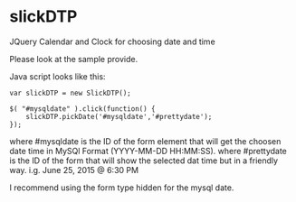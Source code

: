 # slickDTP
JQuery Calendar and Clock for choosing date and time

Please look at the sample provide.

Java script looks like this:

    var slickDTP = new SlickDTP();
    	
    $( "#mysqldate" ).click(function() {
    	slickDTP.pickDate('#mysqldate','#prettydate');
    });
    
    
where #mysqldate is the ID of the form element that will get the choosen date time in MySQl Format (YYYY-MM-DD HH:MM:SS).
where #prettydate is the ID of the form that will show the selected dat time but in a friendly way. i.g. June 25, 2015 @ 6:30 PM

I recommend using the form type hidden for the mysql date.

